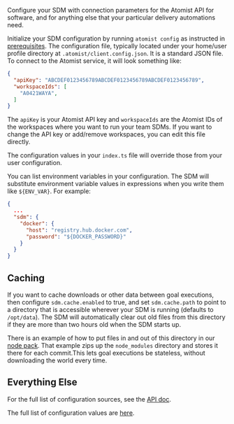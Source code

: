 Configure your SDM with connection parameters for the Atomist API for software,
and for anything else that your particular delivery automations need.

Initialize your SDM configuration by running `atomist config` as 
instructed in [prerequisites][prereq].  The
configuration file, typically located under your home/user profile
directory at `.atomist/client.config.json`.  It is a standard JSON
file. To connect to the Atomist service, it will look something like:

```json
{
  "apiKey": "ABCDEF0123456789ABCDEF0123456789ABCDEF0123456789",
  "workspaceIds": [
    "A0421WAYA",
  ]
}
```

The `apiKey` is your Atomist API key and `workspaceIds` are the
Atomist IDs of the workspaces where you want to run your team SDMs.
If you want to change the API key or add/remove workspaces, you can edit this file directly.

The configuration values in your `index.ts` file will override
those from your user configuration.

You can list environment variables in your configuration. The SDM will substitute environment 
variable values in expressions when you write them like `${ENV_VAR}`.
For example:

```json
{
  ...
  "sdm": {
    "docker": {
      "host": "registry.hub.docker.com",
      "password": "${DOCKER_PASSWORD}"
    }
  }
}
```

## Caching

If you want to cache downloads or other data between goal executions, then configure `sdm.cache.enabled` to true, and set 
`sdm.cache.path` to point to a directory
that is accessible wherever your SDM is running (defaults to `/opt/data`). The SDM will automatically 
clear out old files from this directory if they are more than two hours old when the SDM starts up.

There is an example of how to put files in and out of this directory in our
[node pack](https://github.com/atomist/sdm-pack-node/blob/1d6bcd93d458a03513161393688cc6aa7f774b6a/lib/build/npmBuilder.ts#L161-L209). 
That example zips up the `node_modules` directory and stores it there for each commit.This lets goal executions be stateless, 
without downloading the world every time.


## Everything Else


For the full list of configuration sources, see the [API doc][configuration-apidoc].

The full list of configuration values are [here](https://atomist.github.io/sdm/interfaces/_lib_api_machine_softwaredeliverymachineoptions_.softwaredeliverymachineconfiguration.html). 


[prereq]: prerequisites.md (Atomist SDM Prerequisites)
[lifecycle]: #client-lifecycle (Atomist SDM Lifecycle)
[configuration-apidoc]: https://atomist.github.io/automation-client/modules/_lib_configuration_.html#loadconfiguration (API doc for loadConfiguration)
